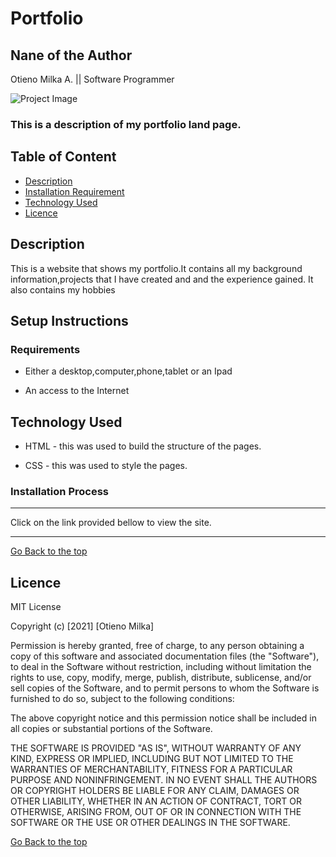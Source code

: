 # Portfolio

## Nane of the Author 
Otieno Milka A. || Software Programmer

![Project Image](images/home.png)
### This is a description of my portfolio land page.

## Table of Content

+ [Description](#project_description)
+ [Installation Requirement](#Project_setup_Instructions)
+ [Technology Used](#technology-used)
+ [Licence](#licence)


## Description
<p>This is  a website that shows my portfolio.It contains all my background information,projects that I have created and and the experience gained.
It also contains my hobbies</p>

## Setup Instructions

### Requirements

* Either a desktop,computer,phone,tablet or an Ipad

* An access to the Internet

## Technology Used
* HTML - this was used to build the structure of the pages.

* CSS - this was used to style the pages.

### Installation Process
****
Click on the link provided bellow to view the site.

****
[Go Back to the top](#portfolio)

## Licence

MIT License

Copyright (c) [2021] [Otieno Milka]

Permission is hereby granted, free of charge, to any person obtaining a copy
of this software and associated documentation files (the "Software"), to deal
in the Software without restriction, including without limitation the rights
to use, copy, modify, merge, publish, distribute, sublicense, and/or sell
copies of the Software, and to permit persons to whom the Software is
furnished to do so, subject to the following conditions:

The above copyright notice and this permission notice shall be included in all
copies or substantial portions of the Software.

THE SOFTWARE IS PROVIDED "AS IS", WITHOUT WARRANTY OF ANY KIND, EXPRESS OR
IMPLIED, INCLUDING BUT NOT LIMITED TO THE WARRANTIES OF MERCHANTABILITY,
FITNESS FOR A PARTICULAR PURPOSE AND NONINFRINGEMENT. IN NO EVENT SHALL THE
AUTHORS OR COPYRIGHT HOLDERS BE LIABLE FOR ANY CLAIM, DAMAGES OR OTHER
LIABILITY, WHETHER IN AN ACTION OF CONTRACT, TORT OR OTHERWISE, ARISING FROM,
OUT OF OR IN CONNECTION WITH THE SOFTWARE OR THE USE OR OTHER DEALINGS IN THE
SOFTWARE.

[Go Back to the top](#portfolio)

